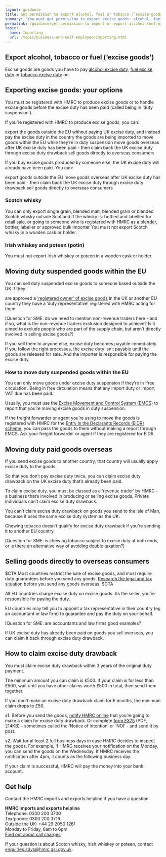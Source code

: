 ```yaml
---
layout: guidance
title: Get permission to export alcohol, fuel or tobacco (‘excise goods’)
summary: 'You must get permission to export excise goods: alcohol, fuel or tobacco.'
permalink: /guidance/get-permission-to-import-or-export-alcohol-fuel-or-tobacco-excise-goods.html
topic:
  name: Importing
  url: /topic/business-and-self-employed/importing.html
---
```


## Export alcohol, tobacco or fuel (‘excise goods’)

Excise goods are goods you have to pay [alcohol excise duty](https://govuk-import-export.herokuapp.com/topic/business-tax/alcohol-duties), [fuel excise duty](https://govuk-import-export.herokuapp.com/topic/business-tax/fuel-duty) or [tobacco excise duty](https://govuk-import-export.herokuapp.com/topic/business-tax/tobacco-products-duty) on.

## Exporting excise goods: your options

You must be registered with HMRC to produce excise goods or to handle excise goods before the excise duty has been paid (called being in ‘duty suspension’).

If you’re registered with HMRC to produce excise goods, you can:

export the goods outside the EU without paying UK excise duty, and instead pay the excise duty in the country the goods are being imported to
move goods within the EU while they’re in duty suspension
move goods overseas after UK excise duty has been paid - then claim back the UK excise duty through excise duty drawback
sell goods directly to overseas consumers

If you buy excise goods produced by someone else, the UK excise duty will already have been paid. You can:

export goods outside the EU
move goods overseas after UK excise duty has been paid - then claim back the UK excise duty through excise duty drawback
sell goods directly to overseas consumers

### Scotch whisky

You can only export single grain, blended malt, blended grain or blended Scotch whisky outside Scotland if the whisky is:
bottled and labelled for retail sale, or
going to someone who is registered with HMRC as a blender, bottler, labeller or approved bulk importer
You must not export Scotch whisky in a wooden cask or holder.
### Irish whiskey and poteen (potin)

You must not export Irish whiskey or poteen in a wooden cask or holder.
## Moving duty suspended goods within the EU

You can sell duty suspended excise goods to someone based outside the UK if they:

are approved a [‘registered owner’ of excise goods](https://www.gov.uk/guidance/receiving-storing-and-moving-excise-goods) in the UK or another EU country
they have a ‘duty representative’ registered with HMRC acting for them

[Question for SME: do we need to mention non-revenue traders here - and if so, what is the non-revenue traders exclusion designed to achieve? Is it aimed to exclude people who are part of the supply chain, but aren’t directly involved in selling excise goods?]

If you sell them to anyone else, excise duty becomes payable immediately.
If you follow the right processes, the excise duty isn’t payable until the goods are released for sale. And the importer is responsible for paying the excise duty.

### How to move duty suspended goods within the EU

You can only move goods under excise duty suspension if they’re in ‘free circulation’. Being in free circulation means that any import duty or import VAT due has been paid.

Usually, you must use the [Excise Movement and Control System (EMCS)](https://www.gov.uk/guidance/excise-movement-and-control-system-how-to-register-and-use) to report that you’re moving excise goods in duty suspension.

If the freight forwarder or agent you’re using to move the goods is registered with HMRC for the [Entry in the Declarants Records (EIDR) scheme](https://www.gov.uk/guidance/introduction-of-the-union-customs-code-ucc), you can pass the goods to them without making a report through EMCS. Ask your freight forwarder or agent if they are registered for EIDR.

## Moving duty paid goods overseas

If you send excise goods to another country, that country will usually apply excise duty to the goods.

So that you don’t pay excise duty twice, you can claim excise duty drawback on the UK excise duty that’s already been paid.

To claim excise duty, you must be classed as a ‘revenue trader’ by HMRC - a business that’s involved in producing or selling excise goods. Private individuals can’t claim excise duty drawback.

You can’t claim excise duty drawback on goods you send to the Isle of Man, because it uses the same excise duty system as the UK.

Chewing tobacco doesn’t qualify for excise duty drawback if you’re sending it to another EU 
country.

[Question for SME: is chewing tobacco subject to excise duty at both ends, or is there an alternative way of avoiding double taxation?]

## Selling goods directly to overseas consumers

$CTA
Most countries restrict the sale of excise goods, and most require duty guarantees before you send any goods. [Research the legal and tax situation](https://www.gov.uk/government/collections/exporting-country-guides) before you send any goods overseas.
$CTA

All EU countries charge excise duty on excise goods. As the seller, you’re responsible for paying the duty.

EU countries may tell you to appoint a tax representative in their country (eg an accountant or law firm) to guarantee and pay the duty on your behalf.

[Question for SME: are accountants and law firms good examples?

If UK excise duty has already been paid on goods you sell overseas, you can claim it back through excise duty drawback.

## How to claim excise duty drawback

You must claim excise duty drawback within 3 years of the original duty payment.

The minimum amount you can claim is £500. If your claim is for less than £500, wait until you have other claims worth £500 in total, then send them together.

If you don’t make an excise duty drawback claim for 6 months, the minimum claim drops to £50.

s1. Before you send the goods, [notify HMRC online](https://www.tax.service.gov.uk/forms/form/notice-of-intention-to-claim-drawback/new) that you’re going to make a claim for excise duty drawback. Or complete [form EX75](https://www.gov.uk/government/uploads/system/uploads/attachment_data/file/374377/ex75.pdf) (PDF, 214KB) - sometimes called the ‘Notice of Intention’ or ‘NOI’ - and send it by post.

s2. Wait for at least 2 full business days in case HMRC decides to inspect the goods. For example, if HMRC receives your notification on the Monday, you can send the goods on the Wednesday. If HMRC receives the notification after 4pm, it counts as the following business day.

If your claim is successful, HMRC will pay the money into your bank account.

## Get help

Contact the HMRC imports and exports helpline if you have a question.


**HMRC imports and exports helpline**  
Telephone: 0300 200 3700  
Textphone: 0300 200 3719  
Outside the UK: +44 29 2050 1261  
Monday to Friday, 8am to 6pm  
[Find out about call charges](/call-charges)  


If your question is about Scotch whisky, Irish whiskey or poteen, contact [enquiries.sdvs@hmrc.gsi.gov.uk](mailto:enquiries.sdvs@hmrc.gsi.gov.uk).
